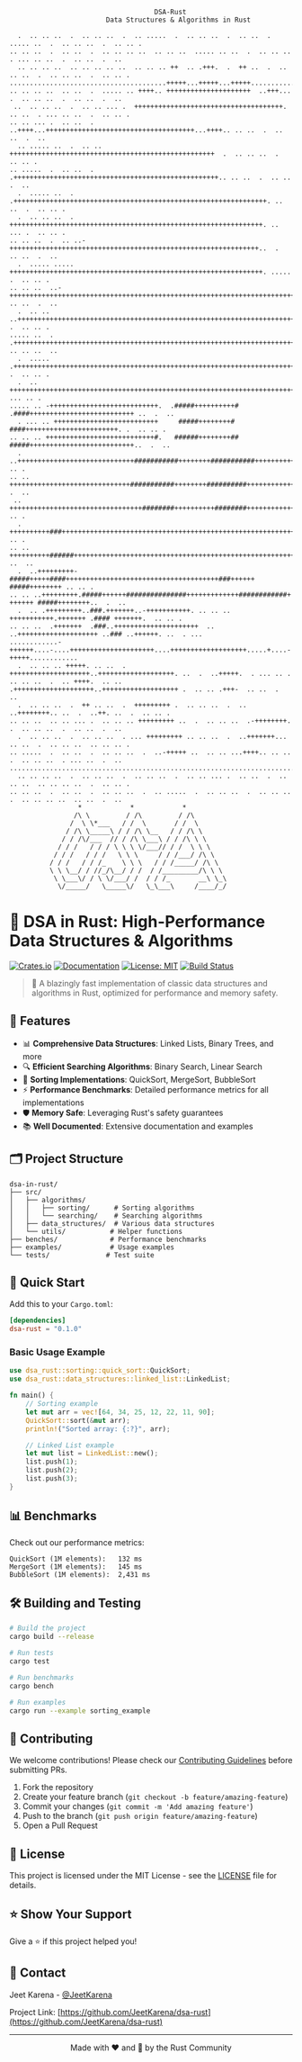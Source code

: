 ```
                                    DSA-Rust
                        Data Structures & Algorithms in Rust

  .  .. .. ..  .  .. .. ..  .  .. .....  .  .. .. ..  .  .. ..  .  ..... ..  .  .. .. ..  .  .. .. .
.. .. ..  .  .. ..  .  .. .. .. ..  .. .. ..  ..... .. ..  .  .. .. ..  . ... .. ..  .  .. ..  .  ..
  .. .. .. ..  .. .. .. .. ..  .. .. .. ++  .. .+++.  .  ++ ..  .  .. .. ..  .  .. .. ..  .  .. .. .
.......................................+++++...+++++...+++++........................................
.. .. .. ..  .. ..  .  ..... .. ++++.. +++++++++++++++++++++  ..+++...  .  .. .. ..  .  .. ..  .  ..
 ..  .. .. ..  .  .. .. ... .  +++++++++++++++++++++++++++++++++++++. .. ..  . ... .. ..  .  .. .. .
.. .. ... .  .. ..  . ..++++...+++++++++++++++++++++++++++++++++++++...++++.. .. ..  .  .. ..  .  ..
  .. ..... ..  .  .. .. +++++++++++++++++++++++++++++++++++++++++++++++++++  .  .. .. ..  .  .. .. .
.. .....  .  .. ..  .  .+++++++++++++++++++++++++++++++++++++++++++++++++++.. .. ..  .  .. ..  .  ..
  .  ..... ..  . .+++++++++++++++++++++++++++++++++++++++++++++++++++++++++++++++. .. ..  .  .. .. .
  .  .. .. ..  .  +++++++++++++++++++++++++++++++++++++++++++++++++++++++++++++++. .. ... .  .. .. .
.. .. ..  .  .. ..-++++++++++++++++++++++++++++++++++++++++++++++++++++++++++++++..  .  .. ..  .  ..
  .  ..... .....  +++++++++++++++++++++++++++++++++++++++++++++++++++++++++++++++. .....  .  .. .. .
.. .. ..  ..-++++++++++++++++++++++++++++++++++++++++++++++++++++++++++++++++++++++++++ .. ..  .  ..
  .  .. .. ..+++++++++++++++++++++++++++++++++++++++++++++++++++++++++++++++++++++++++..  .  .. .. .
..... ..  .  .+++++++++++++++++++++++++++++++++++++++++++++++++++++++++++++++++++++++.  .. .. ..  ..
  .  ..... .+++++++++++++++++++++++++++++++++++++++++++++++++++++++++++++++++++++++++++-  .  .. .. .
  .  .. +++++++++++++++++++++++++++++++++++++++++++++++++++++++++++++++++++++++++++++++++++ ... .. .
..... .. -+++++++++++++++++++++++++++.  .#####++++++++++#  .####++++++++++++++++++++++++++ ..  .  ..
  . ... .. ++++++++++++++++++++++++++     #####++++++++#     ####+++++++++++++++++++++++. .  .. .. .
.. .. .. +++++++++++++++++++++++++++#.   ######++++++++##   #####++++++++++++++++++++++++++..  .  ..
  .  ..+++++++++++++++++++++++++++++###########++++++++###########++++++++++++++++++++++++++-.. .. .
.. .. ++++++++++++++++++++++++++++++###########++++++++##########++++++++++++++++++++++++++++. .  ..
 ..  +++++++++++++++++++++++++++++++++########++++++++++########++++++++++++++++++++++++++++++. .. .
  .  ++++++++++###+++++++++++++++++++++++++++++++++++++++++++++++++++++++++++++++####+++++++++. .. .
.. .. ++++++++++######++++++++++++++++++++++++++++++++++++++++++++++++++++++++######+++++++++ ..  ..
  .  ..+++++++++-#####+++++####++++++++++++++++++++++++++++++++++++++###++++++ #####++++++++ .. .. .
.. .. ..+++++++++.#####++++++###############+++++++++++++############+ ++++++ #####++++++++..  .  ..
  .  .. .+++++++++..###.+++++++..-+++++++++++. .. .. ..  +++++++++++.+++++++ .#### +++++++.  .. .. .
.. .. ..  .+++++++  .###..+++++++++++++++++++++  .. ..++++++++++++++++++++ ..### ..++++++. ..  . ...
............-++++++....-....+++++++++++++++++++++....+++++++++++++++++++.....+....-+++++............
  .  .. .. .. +++++. .. ..  . ++++++++++++++++++++..+++++++++++++++++++. ..  .  ..+++++.  . ... .. .
.. .. ..  .  .. ++++.  .. .. .++++++++++++++++++++..+++++++++++++++++++ .  .. .. .+++-  .. ..  .  ..
  .  .. .. ..  .  ++ .. ..  .  +++++++++ .  .. .. ..  .  .. ..++++++++.. ..  .  ..++. ..  .  .. .. .
.. .. ..  .. .. ... .  .. .. .. +++++++++ ..  .  .. .. ..  .-++++++++.  .  .. .. ..  .  .. ..  .  ..
  .  .. .. ..  .  .. .. ..  . ... +++++++++ .. .. ..  .  ..+++++++... .. ..  .  .. .. ..  .. .. .. .
.. .....  .  .. ..  .  .. .. ..  .  ..-+++++ ..  .. .. ...++++.. .. ..  .  .. .. ..  . ... ..  .  ..
....................................................................................................
  .. .. .. ..  .  .. .. ..  .  .. .. ..  .  .. .. ... .  .. ..  .  .. .. ..  .. .. .. ..  .  .. .. .
.. .. ..  .  .. ..  .  .. .. ..  .  .. .....  .  .. .. ..  .  .. .. ..  .  .. .. .. ..  .. ..  .  ..
                 *            *            *                
                /\ \         / /\         / /\             
               /  \ \*___   / /  \       / /  \            
              / /\ \_____\ / / /\ \__   / / /\ \          
             / / /\/___  // / /\ \___\ / / /\ \ \        
            / / /   / / / \ \ \ \/___// / /  \ \ \      
           / / /   / / /   \ \ \     / / /___/ /\ \    
          / / /   / / /_    \ \ \   / / /_____/ /\ \  
          \ \ \__/ / //_/\__/ / /  / /_________/\ \ \ 
           \ \___\/ / \ \/___/ /  / / /_       __\ \_\
            \/_____/   \_____\/   \_\___\     /____/_/
```

# 🦀 DSA in Rust: High-Performance Data Structures & Algorithms

[![Crates.io](https://img.shields.io/crates/v/dsa-rust.svg)](https://crates.io/crates/dsa-rust)
[![Documentation](https://docs.rs/dsa-rust/badge.svg)](https://docs.rs/dsa-rust)
[![License: MIT](https://img.shields.io/badge/License-MIT-yellow.svg)](https://opensource.org/licenses/MIT)
[![Build Status](https://github.com/yourusername/dsa-rust/workflows/CI/badge.svg)](https://github.com/yourusername/dsa-rust/actions)

> 🚀 A blazingly fast implementation of classic data structures and algorithms in Rust, optimized for performance and memory safety.

## 🎯 Features

- 📊 **Comprehensive Data Structures**: Linked Lists, Binary Trees, and more
- 🔍 **Efficient Searching Algorithms**: Binary Search, Linear Search
- 🔄 **Sorting Implementations**: QuickSort, MergeSort, BubbleSort
- ⚡ **Performance Benchmarks**: Detailed performance metrics for all implementations
- 🛡️ **Memory Safe**: Leveraging Rust's safety guarantees
- 📚 **Well Documented**: Extensive documentation and examples

## 🗂️ Project Structure

```
dsa-in-rust/
├── src/
│   ├── algorithms/
│   │   ├── sorting/      # Sorting algorithms
│   │   └── searching/    # Searching algorithms
│   ├── data_structures/  # Various data structures
│   └── utils/           # Helper functions
├── benches/             # Performance benchmarks
├── examples/            # Usage examples
└── tests/              # Test suite
```

## 🚀 Quick Start

Add this to your `Cargo.toml`:

```toml
[dependencies]
dsa-rust = "0.1.0"
```

### Basic Usage Example

```rust
use dsa_rust::sorting::quick_sort::QuickSort;
use dsa_rust::data_structures::linked_list::LinkedList;

fn main() {
    // Sorting example
    let mut arr = vec![64, 34, 25, 12, 22, 11, 90];
    QuickSort::sort(&mut arr);
    println!("Sorted array: {:?}", arr);

    // Linked List example
    let mut list = LinkedList::new();
    list.push(1);
    list.push(2);
    list.push(3);
}
```

## 📊 Benchmarks

Check out our performance metrics:

```
QuickSort (1M elements):   132 ms
MergeSort (1M elements):   145 ms
BubbleSort (1M elements):  2,431 ms
```

## 🛠️ Building and Testing

```bash
# Build the project
cargo build --release

# Run tests
cargo test

# Run benchmarks
cargo bench

# Run examples
cargo run --example sorting_example
```

## 🤝 Contributing

We welcome contributions! Please check our [Contributing Guidelines](CONTRIBUTING.md) before submitting PRs.

1. Fork the repository
2. Create your feature branch (`git checkout -b feature/amazing-feature`)
3. Commit your changes (`git commit -m 'Add amazing feature'`)
4. Push to the branch (`git push origin feature/amazing-feature`)
5. Open a Pull Request

## 📝 License

This project is licensed under the MIT License - see the [LICENSE](LICENSE) file for details.

## ⭐ Show Your Support

Give a ⭐️ if this project helped you!

## 📧 Contact

Jeet Karena - [@JeetKarena](https://www.linkedin.com/in/jeet-karena-941323243/)

Project Link: [https://github.com/JeetKarena/dsa-rust](https://github.com/JeetKarena/dsa-rust)

---

<div align="center">
Made with ❤️ and 🦀 by the Rust Community
</div>

